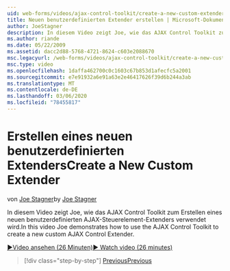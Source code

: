 ```yaml
---
uid: web-forms/videos/ajax-control-toolkit/create-a-new-custom-extender
title: Neuen benutzerdefinierten Extender erstellen | Microsoft-Dokumentation
author: JoeStagner
description: In diesem Video zeigt Joe, wie das AJAX Control Toolkit zum Erstellen eines neuen benutzerdefinierten AJAX-Steuerelement-Extenders verwendet wird.
ms.author: riande
ms.date: 05/22/2009
ms.assetid: dacc2d88-5768-4721-8624-c603e2088670
msc.legacyurl: /web-forms/videos/ajax-control-toolkit/create-a-new-custom-extender
msc.type: video
ms.openlocfilehash: 1daffa462700c0c1603c67b853d1afecfc5a2001
ms.sourcegitcommit: e7e91932a6e91a63e2e46417626f39d6b244a3ab
ms.translationtype: MT
ms.contentlocale: de-DE
ms.lasthandoff: 03/06/2020
ms.locfileid: "78455817"
---
```

# <a name="create-a-new-custom-extender"></a><span data-ttu-id="9ef14-103">Erstellen eines neuen benutzerdefinierten Extenders</span><span class="sxs-lookup"><span data-stu-id="9ef14-103">Create a New Custom Extender</span></span>

<span data-ttu-id="9ef14-104">von [Joe Stagner](https://github.com/JoeStagner)</span><span class="sxs-lookup"><span data-stu-id="9ef14-104">by [Joe Stagner](https://github.com/JoeStagner)</span></span>

<span data-ttu-id="9ef14-105">In diesem Video zeigt Joe, wie das AJAX Control Toolkit zum Erstellen eines neuen benutzerdefinierten AJAX-Steuerelement-Extenders verwendet wird.</span><span class="sxs-lookup"><span data-stu-id="9ef14-105">In this video Joe demonstrates how to use the AJAX Control Toolkit to create a new custom AJAX Control Extender.</span></span>

[<span data-ttu-id="9ef14-106">&#9654;Video ansehen (26 Minuten)</span><span class="sxs-lookup"><span data-stu-id="9ef14-106">&#9654; Watch video (26 minutes)</span></span>](https://channel9.msdn.com/Blogs/ASP-NET-Site-Videos/create-a-new-custom-extender)

> [!div class="step-by-step"]
> [<span data-ttu-id="9ef14-107">Previous</span><span class="sxs-lookup"><span data-stu-id="9ef14-107">Previous</span></span>](editor-control-custom.md)
